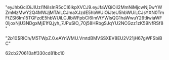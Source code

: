 "eyJhbGciOiJIUzI1NiIsInR5cCI6IkpXVCJ9.eyJfaWQiOiI2MmNiMjcwNjEwYWZmMzMwY2Q4MWJjMTAiLCJmaXJzdE5hbWUiOiJteU5hbWUiLCJsYXN0TmFtZSI6Im15TGFzdE5hbWUiLCJlbWFpbCI6ImVtYWlsQG1haWwuY29tIiwiaWF0IjoxNjU3NDgxMjE1fQ.jyh_7JPuSIO_70j58HRbgSJqYU2NCGzz1zK59NfRSf8"

"$2b$10$RICh/M5TWpZ.0.eAYnWMU.VmtdBMVSSXEV8EU2V21jH67gWFSbiBC"

62cb270610aff330cd81bc10